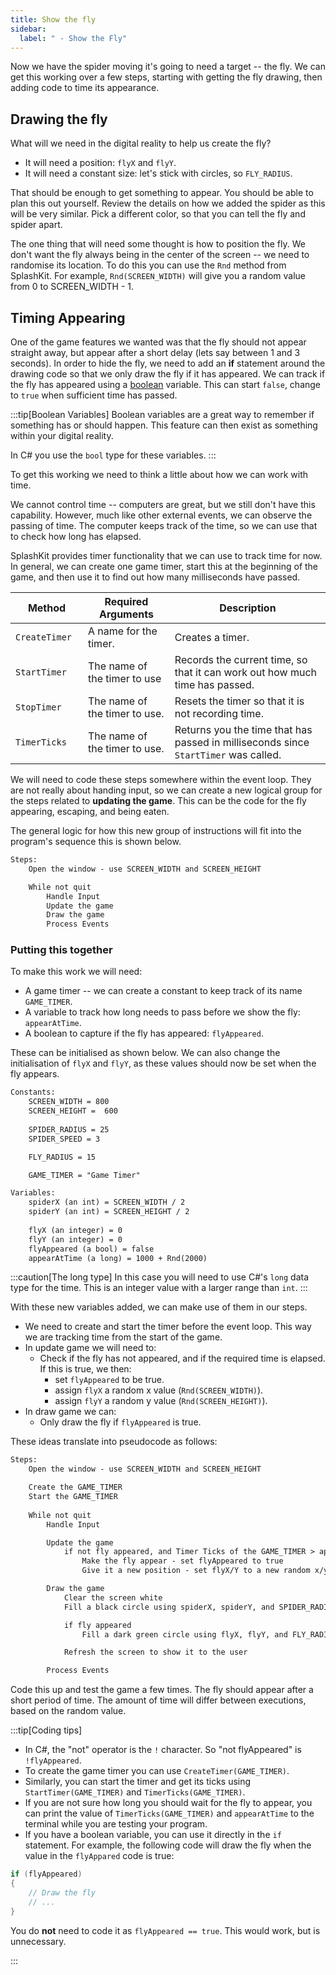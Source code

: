 ```yaml
---
title: Show the fly
sidebar:
  label: " - Show the Fly"
---
```


Now we have the spider moving it's going to need a target -- the fly. We can get this working over a few steps, starting with getting the fly drawing, then adding code to time its appearance.

## Drawing the fly

What will we need in the digital reality to help us create the fly?

- It will need a position: `flyX` and `flyY`.
- It will need a constant size: let's stick with circles, so `FLY_RADIUS`.

That should be enough to get something to appear. You should be able to plan this out yourself. Review the details on how we added the spider as this will be very similar. Pick a different color, so that you can tell the fly and spider apart.

The one thing that will need some thought is how to position the fly.
We don't want the fly always being in the center of the screen -- we need to randomise its location. To do this you can use the `Rnd` method from SplashKit. For example, `Rnd(SCREEN_WIDTH)` will give you a random value from 0 to SCREEN_WIDTH - 1.

## Timing Appearing

One of the game features we wanted was that the fly should not appear straight away, but appear after a short delay (lets say between 1 and 3 seconds). In order to hide the fly, we need to add an **if** statement around the drawing code so that we only draw the fly if it has appeared. We can track if the fly has appeared using a [boolean](/book/part-1-instructions/3-control-flow/1-concepts/01-0-boolean-data) variable. This can start `false`, change to `true` when sufficient time has passed.

:::tip[Boolean Variables]
Boolean variables are a great way to remember if something has or should happen. This feature can then exist as something within your digital reality.

In C# you use the `bool` type for these variables.
:::

To get this working we need to think a little about how we can work with time.

We cannot control time -- computers are great, but we still don't have this capability. However, much like other external events, we can observe the passing of time. The computer keeps track of the time, so we can use that to check how long has elapsed.

SplashKit provides timer functionality that we can use to track time for now. In general, we can create one game timer, start this at the beginning of the game, and then use it to find out how many milliseconds have passed.

| <div style="width:100px">**Method**</div> | **Required Arguments** |**Description** |
|-----------|------------------------|----------------|
|`CreateTimer`| A name for the timer. | Creates a timer. |
|`StartTimer`| The name of the timer to use | Records the current time, so that it can work out how much time has passed. |
|`StopTimer`| The name of the timer to use. | Resets the timer so that it is not recording time. |
|`TimerTicks`| The name of the timer to use. | Returns you the time that has passed in milliseconds since `StartTimer` was called. |

We will need to code these steps somewhere within the event loop. They are not really about handing input, so we can create a new logical group for the steps related to **updating the game**. This can be the code for the fly appearing, escaping, and being eaten.

The general logic for how this new group of instructions will fit into the program's sequence this is shown below.

```txt
Steps:
    Open the window - use SCREEN_WIDTH and SCREEN_HEIGHT

    While not quit
        Handle Input
        Update the game
        Draw the game
        Process Events
```

### Putting this together

To make this work we will need:

- A game timer -- we can create a constant to keep track of its name `GAME_TIMER`.
- A variable to track how long needs to pass before we show the fly: `appearAtTime`.
- A boolean to capture if the fly has appeared: `flyAppeared`.

These can be initialised as shown below. We can also change the initialisation of `flyX` and `flyY`, as these values should now be set when the fly appears.

```txt
Constants:
    SCREEN_WIDTH = 800
    SCREEN_HEIGHT =  600
    
    SPIDER_RADIUS = 25
    SPIDER_SPEED = 3

    FLY_RADIUS = 15

    GAME_TIMER = "Game Timer"

Variables:
    spiderX (an int) = SCREEN_WIDTH / 2
    spiderY (an int) = SCREEN_HEIGHT / 2
    
    flyX (an integer) = 0
    flyY (an integer) = 0
    flyAppeared (a bool) = false
    appearAtTime (a long) = 1000 + Rnd(2000)
```

:::caution[The long type]
In this case you will need to use C#'s `long` data type for the time. This is an integer value with a larger range than `int`.
:::

With these new variables added, we can make use of them in our steps.

- We need to create and start the timer before the event loop. This way we are tracking time from the start of the game.
- In update game we will need to:
  - Check if the fly has not appeared, and if the required time is elapsed. If this is true, we then:
    - set `flyAppeared` to be true.
    - assign `flyX` a random x value (`Rnd(SCREEN_WIDTH)`).
    - assign `flyY` a random y value (`Rnd(SCREEN_HEIGHT)`).
- In draw game we can:
  - Only draw the fly if `flyAppeared` is true.

These ideas translate into pseudocode as follows:

```txt
Steps:
    Open the window - use SCREEN_WIDTH and SCREEN_HEIGHT

    Create the GAME_TIMER
    Start the GAME_TIMER
    
    While not quit
        Handle Input

        Update the game
            if not fly appeared, and Timer Ticks of the GAME_TIMER > appearAtTime
                Make the fly appear - set flyAppeared to true
                Give it a new position - set flyX/Y to a new random x/y value

        Draw the game
            Clear the screen white
            Fill a black circle using spiderX, spiderY, and SPIDER_RADIUS

            if fly appeared
                Fill a dark green circle using flyX, flyY, and FLY_RADIUS

            Refresh the screen to show it to the user

        Process Events
```

Code this up and test the game a few times. The fly should appear after a short period of time. The amount of time will differ between executions, based on the random value.

:::tip[Coding tips]

- In C#, the "not" operator is the `!` character. So "not flyAppeared" is `!flyAppeared`.
- To create the game timer you can use `CreateTimer(GAME_TIMER)`.
- Similarly, you can start the timer and get its ticks using `StartTimer(GAME_TIMER)` and `TimerTicks(GAME_TIMER)`.
- If you are not sure how long you should wait for the fly to appear, you can print the value of `TimerTicks(GAME_TIMER)` and `appearAtTime` to the terminal while you are testing your program.
- If you have a boolean variable, you can use it directly in the `if` statement. For example, the following code will draw the fly when the value in the `flyAppared` code is true:

```csharp
if (flyAppeared)
{
    // Draw the fly
    // ...
}
```

You do **not** need to code it as `flyAppeared == true`. This would work, but is unnecessary.

:::
